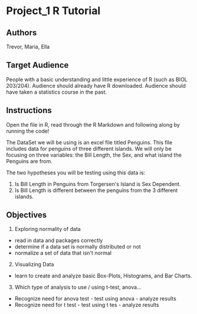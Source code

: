 # Project_1 R Tutorial

## Authors

Trevor, Maria, Ella 

## Target Audience

People with a basic understanding and little experience of R (such as BIOL 203/204). Audience should already have R downloaded. Audience should have taken a statistics course in the past.

## Instructions

Open the file in R, read through the R Markdown and following along by running the code!

The DataSet we will be using is an excel file titled Penguins. This file includes data for penguins of three different islands. We will only be focusing on three variables: the Bill Length, the Sex, and what island the Penguins are from.

The two hypotheses you will be testing using this data is:
1. Is Bill Length in Penguins from Torgersen's Island is Sex Dependent.
2. Is Bill Length is different between the penguins from the 3 different islands.

## Objectives

1. Exploring normality of data
- read in data and packages correctly
- determine if a data set is normally distributed or not
- normalize a set of data that isn't normal

2. Visualizing Data 
- learn to create and analyze basic Box-Plots, Histograms, and Bar Charts.

3. Which type of analysis to use / using t-test, anova...
- Recognize need for anova test - test using anova - analyze results
- Recognize need for t test - test using t tes - analyze results
